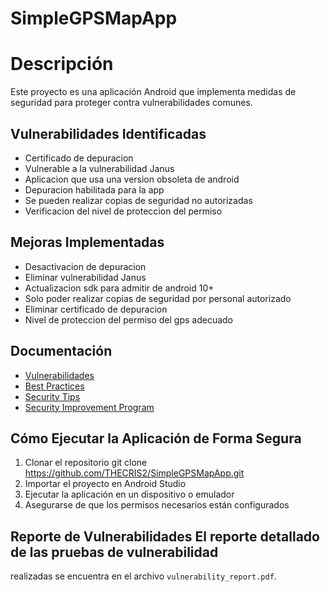 # SimpleGPSMapApp #
# Descripción
Este proyecto es una aplicación Android que implementa medidas de seguridad para proteger
contra vulnerabilidades comunes.
## Vulnerabilidades Identificadas
- Certificado de depuracion
- Vulnerable a la vulnerabilidad Janus
- Aplicacion que usa una version obsoleta de android
- Depuracion habilitada para la app
- Se pueden realizar copias de seguridad no autorizadas
- Verificacion del nivel de proteccion del permiso
## Mejoras Implementadas
- Desactivacion de depuracion
- Eliminar vulnerabilidad Janus
- Actualizacion sdk para admitir de android 10+
- Solo poder realizar copias de seguridad por personal autorizado
- Eliminar certificado de depuracion
- Nivel de proteccion del permiso del gps adecuado
## Documentación
- [Vulnerabilidades](vulnerabilities.md)
- [Best Practices](best_practices.md)
- [Security Tips](security_tips.md)
- [Security Improvement Program](security_improvement_program.md)
## Cómo Ejecutar la Aplicación de Forma Segura
1. Clonar el repositorio git clone https://github.com/THECRIS2/SimpleGPSMapApp.git
2. Importar el proyecto en Android Studio
3. Ejecutar la aplicación en un dispositivo o emulador
4. Asegurarse de que los permisos necesarios están configurados
## Reporte de Vulnerabilidades El reporte detallado de las pruebas de vulnerabilidad
realizadas se encuentra en el archivo `vulnerability_report.pdf`.
